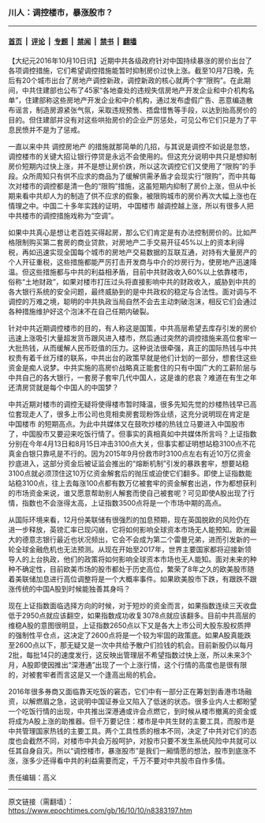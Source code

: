 ### 川人：调控楼市，暴涨股市？

---

#### [首页](../../../..?n8383197) &nbsp;|&nbsp; [评论](../../../../../epoch-comment?n8383197) &nbsp;|&nbsp; [专题](../../../../../epoch-special?n8383197) &nbsp;|&nbsp; [禁闻](../../../../../epoch-news?n8383197) &nbsp;|&nbsp; [禁书](../../../../../books?n8383197) &nbsp;|&nbsp; [翻墙](https://github.com/gfw-breaker/nogfw/blob/master/README.md?n8383197)


<div class="post_content" id="artbody" itemprop="articleBody">
 <!-- article content begin -->
 <p>
  【大纪元2016年10月10日讯】近期中共各级政府针对中国持续暴涨的房价出台了各项调控措施，它们希望调控措施能暂时抑制房价过快上涨。截至10月7日晚，先后有20个城市出台了房地产调控新政，调控新政的核心就两个字“限购”。在此期间，中共住建部也公布了45家“各地查处的违规失信房地产开发企业和中介机构名单”，住建部称这些房地产开发企业和中介机构，通过发布虚假广告、恶意编造散布谣言，制造房源紧张气氛，采取违规预售、捂盘惜售等手段，以达到抬高房价的目的。但住建部并没有对这些哄抬房价的企业严厉惩处，可见公布它们只是为了平息民愤并不是为了惩戒。
 </p>
 <p>
  一直以来中共
  <ok href="https://www.epochtimes.com/gb/tag/%E8%B0%83%E6%8E%A7%E6%88%BF%E5%9C%B0%E4%BA%A7.html">
   调控房地产
  </ok>
  的措施就那简单的几招，与其说是调控不如说是忽悠，调控楼市的关键大招让银行停贷是永远不会使用的。但这充分说明中共只是想抑制房价短期内过快上涨，并不是想让房价跌，所以这次调控它们又使用了“限购”的手段。众所周知只有供不应求的商品为了缓解供需矛盾才会现实行“限购”，而中共每次对楼市的调控都是清一色的“限购”措施，这虽短期内抑制了房价上涨，但从中长期来看中共却人为的制造了供不应求的假象，被限购城市的房价再次大幅上涨也在情理之中。中国二十多年实践的证明，
  <ok href="https://www.epochtimes.com/gb/tag/%E4%B8%AD%E5%9B%BD%E6%A5%BC%E5%B8%82.html">
   中国楼市
  </ok>
  越调控越上涨，所以有很多人把中共楼市的调控措施戏称为“空调”。
 </p>
 <p>
  如果中共真心是想让老百姓买得起房，那么它们肯定是有办法控制房价的。比如严格限制购买第二套房的商业贷款，对房地产二手交易开征45%以上的资本利得税，再如迅速实现全国每个城市的房地产交易数据的互联互通，对持有大量房产的个人开征重税，这些措施都能严厉打击开发商与中介的炒房行为，使房地产迅速降温。但这些措施都与中共的利益相矛盾，目前中共财政收入60%以上依靠楼市，俗称“土地财政”，如果对楼市打压过头将直接影响中共的财政收入，威胁到中共的各大银行系统的安全问题，最终威胁到的是中共政权的稳定与合法性。面对调与不调控的万难之境，聪明的中共执政当局自然不会去主动刺破泡沫，相反它们会通过各种措施维护好这个泡沫不在自己任期内破裂。
 </p>
 <p>
  针对中共近期调控楼市的目的，有人称这是国策，中共高层希望去库存引发的房价迅速上涨吸引大量超发货币跟风进入楼市，然后通过突然的调控措施来高位套牢一大批热钱，从而缓解人民币贬值的压力。这种说法很牵强，真正的国际热钱与中共权贵有着千丝万缕的联系，中共出台的政策早就是他们计划的一部分，想套住这些资金是痴人说梦。中共实施的高房价战略真正能套住的只有中国广大的工薪阶层与中共自己的各大银行，一套房子套牢几代中国人，这是谁的悲哀？难道在有生之年还清房贷就是每个中国人的中国梦？
 </p>
 <p>
  中共近期对楼市的调控无疑将使得楼市暂时降温，很多先知先觉的炒楼热钱早已高位套现走人了，很多上市公司也竞相卖房套现粉饰业绩，这充分说明现在肯定是
  <ok href="https://www.epochtimes.com/gb/tag/%E4%B8%AD%E5%9B%BD%E6%A5%BC%E5%B8%82.html">
   中国楼市
  </ok>
  的短期高点。为此中共媒体又在鼓吹炒楼的热钱立马要进入中国股市了，中国股市又要迎来吃饭行情了。但事实的真相真如中共媒体所言吗？上证指数分别在今年4月13日和8月15日冲击3100点大关，但事实都证明想站稳3100点不花真金白银只靠吼是不行的。因为2015年9月份救市时3100点左右有近10万亿资金抄底进入，这部分资金后被证监会推出的“熔断机制”引发的暴跌套牢，想要站稳3100点就必须顶住这10万亿资金解套后的抛压或迫使它们翻多。即使上证指数能站稳3100点，往上去每涨100点都有数万亿被套牢的资金解套出逃，作为都想获利的市场资金来说，谁又愿意帮助别人解套而使自己被套呢？可见即使A股出现了行情，指数也不会涨得太高，上证指数3500点将是一个市场中期的高点。
 </p>
 <p>
  从国际环境来看，12月份美联储有很强烈的加息预期，现在英国脱欧的风险仍在进一步释放，英镑汇率已现闪崩，它将如何影响全球资本市场无人能预知。欧洲最大的德意志银行最近也状况频出，它会不会成为第二个雷曼兄弟，进而引发新的一轮全球金融危机也无法预测。从现在开始至2017年，世界主要国家都将迎接新领导人的上台执政，他们的政策将如何影响全球资本市场也无人能知。面对未来的种种不确定性，目前欧美市场的股市都处于历史高位，繁荣了8年之久的欧美股市随着美联储加息进行高位调整将是一个大概率事件。如果欧美股市下跌，有跟跌不跟涨传统的中国A股到时候能独善其身吗？
 </p>
 <p>
  现在上证指数面临选择方向的时候，对于短炒的资金而言，如果指数连续三天收盘低于2950点就应该翻空，如果指数成功收复3078点就应该翻多。目前中共高层的维稳A股的意图很明显，上证指数2650点以下又是各大上市公司大股东股权质押的强制性平仓点，这决定了2600点将是一个较为牢固的政策底。如果A股真能跌至2600点以下，那无疑又是一次中共给予散户们捡钱的机会。目前新股仍以每月2批，每批14只的速度发行，这反映出管理层不希望指数过快上涨，所以未来3个月，A股即使因推出“深港通”出现了一个上涨行情，这个行情的高度也是很有限的，对被套牢者而言这是又一个逢高出局的机会。
 </p>
 <p>
  2016年很多券商又面临靠天吃饭的窘态，它们中有一部分正在筹划到香港市场融资，以解燃眉之急，这说明中国证券业又陷入了低迷的状态。很多业内人士都盼望一个吃饭行情的出现，中共推出深港通或许会点燃它，到时候从楼市撤离的资金或将成为A股上涨的助推器。但千万要记住：楼市是中共生财的主要工具，而股市是中共管理国家热钱的主要工具。两个工具性质的根本不同，决定了中共对它们的态度也会截然不同，对楼市中共会万般呵护，对股市只要不发生系统风险中共就可以任其自身自灭。所以“调控楼市，暴涨股市”是我们一厢情愿的想法，股市到底涨不涨，涨多少还得看中共的利益需要而定，千万不要对中共股市自作多情。
 </p>
 <p>
  责任编辑：高义
 </p>
 <!-- article content end -->
 <div id="below_article_ad">
 </div>
</div>


---

原文链接（需翻墙）：https://www.epochtimes.com/gb/16/10/10/n8383197.htm
